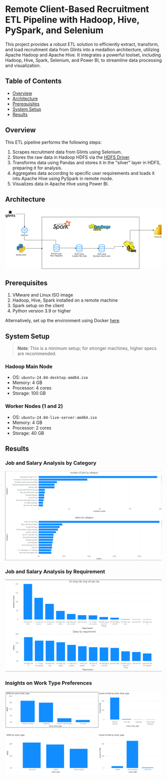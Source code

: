 # Remote Client-Based Recruitment ETL Pipeline with Hadoop, Hive, PySpark, and Selenium

This project provides a robust ETL solution to efficiently extract, transform, and load recruitment data from Glints into a medallion architecture, utilizing Apache Hadoop and Apache Hive. It integrates a powerful toolset, including Hadoop, Hive, Spark, Selenium, and Power BI, to streamline data processing and visualization.
## Table of Contents
- [Overview](#overview)
- [Architecture](#architecture)
- [Prerequisites](#prerequisites)
- [System Setup](#system-setup)
- [Results](#results)

## Overview
This ETL pipeline performs the following steps:
1. Scrapes recruitment data from Glints using Selenium.
2. Stores the raw data in Hadoop HDFS via the [HDFS Driver](./src/hdfsDriver/Driver.py).
3. Transforms data using Pandas and stores it in the "silver" layer in HDFS, preparing it for analysis.
4. Aggregates data according to specific user requirements and loads it into Apache Hive using PySpark in remote mode.
5. Visualizes data in Apache Hive using Power BI.

## Architecture
![Pipeline Architecture](assets/architecture.png)

## Prerequisites
1. VMware and Linux ISO image
2. Hadoop, Hive, Spark installed on a remote machine
3. Spark setup on the client
4. Python version 3.9 or higher

Alternatively, set up the environment using Docker [here](https://github.com/myamafuj/hadoop-hive-spark-docker.git).

## System Setup
> **Note**: This is a minimum setup; for stronger machines, higher specs are recommended.

### Hadoop Main Node
- OS: `ubuntu-24.04-desktop-amd64.iso`
- Memory: 4 GB
- Processor: 4 cores
- Storage: 100 GB

### Worker Nodes (1 and 2)
- OS: `ubuntu-24.04-live-server-amd64.iso`
- Memory: 4 GB
- Processor: 2 cores
- Storage: 40 GB

## Results
### Job and Salary Analysis by Category
![Job and Salary by Category](assets/BI-1.png)

### Job and Salary Analysis by Requirement
![Job and Salary by Requirement](assets/BI-2.png)

### Insights on Work Type Preferences
![Work Type Insights](assets/BI-3.png)